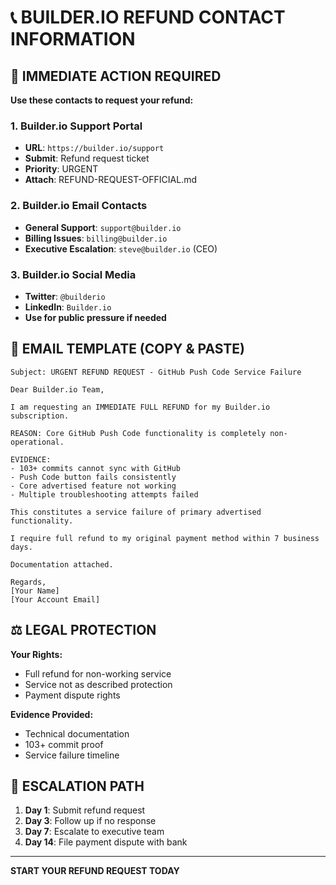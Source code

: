 # 📞 BUILDER.IO REFUND CONTACT INFORMATION

## 🎯 IMMEDIATE ACTION REQUIRED

**Use these contacts to request your refund:**

### **1. Builder.io Support Portal**

- **URL**: `https://builder.io/support`
- **Submit**: Refund request ticket
- **Priority**: URGENT
- **Attach**: REFUND-REQUEST-OFFICIAL.md

### **2. Builder.io Email Contacts**

- **General Support**: `support@builder.io`
- **Billing Issues**: `billing@builder.io`
- **Executive Escalation**: `steve@builder.io` (CEO)

### **3. Builder.io Social Media**

- **Twitter**: `@builderio`
- **LinkedIn**: `Builder.io`
- **Use for public pressure if needed**

## 📧 EMAIL TEMPLATE (COPY & PASTE)

```
Subject: URGENT REFUND REQUEST - GitHub Push Code Service Failure

Dear Builder.io Team,

I am requesting an IMMEDIATE FULL REFUND for my Builder.io subscription.

REASON: Core GitHub Push Code functionality is completely non-operational.

EVIDENCE:
- 103+ commits cannot sync with GitHub
- Push Code button fails consistently
- Core advertised feature not working
- Multiple troubleshooting attempts failed

This constitutes a service failure of primary advertised functionality.

I require full refund to my original payment method within 7 business days.

Documentation attached.

Regards,
[Your Name]
[Your Account Email]
```

## ⚖️ LEGAL PROTECTION

**Your Rights:**

- Full refund for non-working service
- Service not as described protection
- Payment dispute rights

**Evidence Provided:**

- Technical documentation
- 103+ commit proof
- Service failure timeline

## 🚨 ESCALATION PATH

1. **Day 1**: Submit refund request
2. **Day 3**: Follow up if no response
3. **Day 7**: Escalate to executive team
4. **Day 14**: File payment dispute with bank

---

**START YOUR REFUND REQUEST TODAY**
